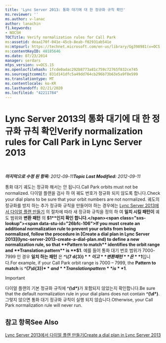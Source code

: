 ```yaml
---
title: 'Lync Server 2013: 통화 대기에 대 한 정규화 규칙 확인'
ms.reviewer: ''
ms.author: v-lanac
author: lanachin
f1.keywords:
- NOCSH
TOCTitle: Verify normalization rules for Call Park
ms:assetid: deaa170f-041e-45cb-8eab-f02931ab541e
ms:mtpsurl: https://technet.microsoft.com/en-us/library/Gg398981(v=OCS.15)
ms:contentKeyID: 48185646
ms.date: 07/23/2014
manager: serdars
mtps_version: v=OCS.15
ms.openlocfilehash: 1fcde0adac292b8773a81c759c72765f832ce745
ms.sourcegitcommit: 831d141dfc5a49dd764cb296b73b63e5a9f8e599
ms.translationtype: MT
ms.contentlocale: ko-KR
ms.lasthandoff: 02/21/2020
ms.locfileid: "42211784"
---
```

<div data-xmlns="http://www.w3.org/1999/xhtml">

<div class="topic" data-xmlns="http://www.w3.org/1999/xhtml" data-msxsl="urn:schemas-microsoft-com:xslt" data-cs="https://msdn.microsoft.com/">

<div data-asp="https://msdn2.microsoft.com/asp">

# <a name="verify-normalization-rules-for-call-park-in-lync-server-2013"></a><span data-ttu-id="26bfc-102">Lync Server 2013의 통화 대기에 대 한 정규화 규칙 확인</span><span class="sxs-lookup"><span data-stu-id="26bfc-102">Verify normalization rules for Call Park in Lync Server 2013</span></span>

</div>

<div id="mainSection">

<div id="mainBody">

<span> </span>

<span data-ttu-id="26bfc-103">_**마지막으로 수정 된 항목:** 2012-09-11_</span><span class="sxs-lookup"><span data-stu-id="26bfc-103">_**Topic Last Modified:** 2012-09-11_</span></span>

<span data-ttu-id="26bfc-104">통화 대기 궤도는 정규화 해서는 안 됩니다.</span><span class="sxs-lookup"><span data-stu-id="26bfc-104">Call Park orbits must not be normalized.</span></span> <span data-ttu-id="26bfc-105">다이얼 플랜을 검사 하 여 궤도 번호가 정규화 되지 않도록 합니다.</span><span class="sxs-lookup"><span data-stu-id="26bfc-105">Check your dial plans to be sure that your orbit numbers are not normalized.</span></span> <span data-ttu-id="26bfc-106">궤도의 정규화를 방지 하는 추가 정규화 규칙을 만들어야 하는 경우에는 [Lync Server 2013에서 다이얼 플랜 만들기](lync-server-2013-create-a-dial-plan.md) 의 절차에 따라 새 정규화 규칙을 정의 하 여 **일치 시킬 패턴이** 궤도 범위와 **변환 패턴** 의 **$1**인지 확인 합니다.</span><span class="sxs-lookup"><span data-stu-id="26bfc-106">If you must create an additional normalization rule to prevent your orbits from being normalized, follow the procedure in [Create a dial plan in Lync Server 2013](lync-server-2013-create-a-dial-plan.md) to define a new normalization rule, so that **Pattern to match** identifies the orbit range and **Translation pattern** is **$1**.</span></span> <span data-ttu-id="26bfc-107">예를 들어 통화 대기 번호 범위가 7000-7999 인 경우 **일치 하는 패턴** 은 **^\\(7 d{3}) $** 이 고 **변환 패턴** 은 **$1**입니다.</span><span class="sxs-lookup"><span data-stu-id="26bfc-107">For example, if your Call Park orbit range is 7000 – 7999, the **Pattern to match** is **^(7\\d{3})$** and **Translation pattern** is **$1**.</span></span>

<div>


> [!IMPORTANT]  
> <span data-ttu-id="26bfc-108">다이얼 플랜의 기본 정규화 규칙에 <STRONG>^(\d\*)</STRONG>가 포함되지 않았는지 확인합니다.</span><span class="sxs-lookup"><span data-stu-id="26bfc-108">Be sure that the default normalization rule in your dial plans does not contain <STRONG>^(\d\*)</STRONG>.</span></span> <span data-ttu-id="26bfc-109">그렇지 않으면 통화 대기 정규화 규칙이 실행 되지 않습니다.</span><span class="sxs-lookup"><span data-stu-id="26bfc-109">Otherwise, your Call Park normalization rule will never run.</span></span>



</div>

<div>

## <a name="see-also"></a><span data-ttu-id="26bfc-110">참고 항목</span><span class="sxs-lookup"><span data-stu-id="26bfc-110">See Also</span></span>


[<span data-ttu-id="26bfc-111">Lync Server 2013에서 다이얼 플랜 만들기</span><span class="sxs-lookup"><span data-stu-id="26bfc-111">Create a dial plan in Lync Server 2013</span></span>](lync-server-2013-create-a-dial-plan.md)  
  

</div>

</div>

<span> </span>

</div>

</div>

</div>

